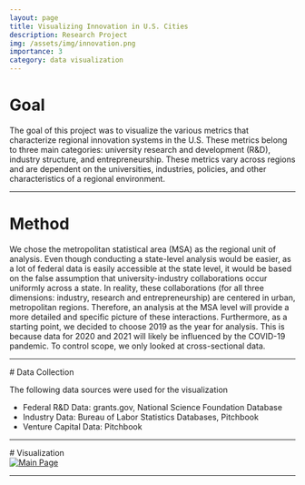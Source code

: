 ```yaml
---
layout: page
title: Visualizing Innovation in U.S. Cities
description: Research Project
img: /assets/img/innovation.png
importance: 3
category: data visualization
---
```


# Goal
The goal of this project was to visualize the various metrics that characterize regional innovation systems in the U.S. These metrics belong to three main categories: university research and development (R&D), industry structure, and entrepreneurship. These metrics vary across regions and are dependent on the universities, industries, policies, and other characteristics of a regional environment.
<hr>

# Method

We chose the metropolitan statistical area (MSA) as the regional unit of analysis. Even though conducting a state-level analysis would be easier, as a lot of federal data is easily accessible at the state level, it would be based on the false assumption that university-industry collaborations occur uniformly across a state. In reality, these collaborations (for all three dimensions: industry, research and entrepreneurship) are centered in urban, metropolitan regions. Therefore, an analysis at the MSA level will provide a more detailed and specific picture of these interactions.
Furthermore, as a starting point, we decided to choose 2019 as the year for analysis. This is because data for 2020 and 2021 will likely be influenced by the COVID-19 pandemic. To control scope, we only looked at cross-sectional data.

<hr>
# Data Collection

The following data sources were used for the visualization

- Federal R&D Data: grants.gov, National Science Foundation Database
- Industry Data: Bureau of Labor Statistics Databases, Pitchbook
- Venture Capital Data: Pitchbook

<hr>
# Visualization

<div class='tableauPlaceholder' id='viz1682294456915' style='position: relative'><noscript><a href='#'><img alt='Main Page ' src='https:&#47;&#47;public.tableau.com&#47;static&#47;images&#47;CS&#47;CSE512finaldashboard-Shruti&#47;MainPage&#47;1_rss.png' style='border: none' /></a></noscript><object class='tableauViz'  style='display:none;'><param name='host_url' value='https%3A%2F%2Fpublic.tableau.com%2F' /> <param name='embed_code_version' value='3' /> <param name='site_root' value='' /><param name='name' value='CSE512finaldashboard-Shruti&#47;MainPage' /><param name='tabs' value='no' /><param name='toolbar' value='yes' /><param name='static_image' value='https:&#47;&#47;public.tableau.com&#47;static&#47;images&#47;CS&#47;CSE512finaldashboard-Shruti&#47;MainPage&#47;1.png' /> <param name='animate_transition' value='yes' /><param name='display_static_image' value='yes' /><param name='display_spinner' value='yes' /><param name='display_overlay' value='yes' /><param name='display_count' value='yes' /><param name='language' value='en-US' /></object></div>                <script type='text/javascript'>                    var divElement = document.getElementById('viz1682294456915');                    var vizElement = divElement.getElementsByTagName('object')[0];                    if ( divElement.offsetWidth > 800 ) { vizElement.style.width='800px';vizElement.style.height='827px';} else if ( divElement.offsetWidth > 500 ) { vizElement.style.width='800px';vizElement.style.height='827px';} else { vizElement.style.width='100%';vizElement.style.height='977px';}                     var scriptElement = document.createElement('script');                    scriptElement.src = 'https://public.tableau.com/javascripts/api/viz_v1.js';                    vizElement.parentNode.insertBefore(scriptElement, vizElement);                </script>

<hr>
